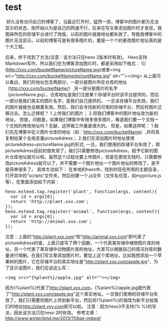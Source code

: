 # test
<img src="http://7xknyo.com1.z0.glb.clouddn.com/view/2015-7-22-tuchuang.jpg?imageView2/1/w/751/h/464" alt=""></img>
好久没有访问自己的博客了，当最近打开时，猛然一惊，博客中的图片都为无法显示的状态，刚开始以为是自己的网速不行，后来在写文章添加图片时才发现，我图床所在的存储平台进行了改版，以前的图片链接地址都失效了，导致我博客中的图片无法显示。以前的博客可是有很多图片的，要是一个个的更改图片地址真的是个大工程。
<!--more-->
后来，终于找到了方法(注意：该方法只在hexo 2版本时有效)。
Hexo支持Markdown写作，所以我们在为博客添加图片时，都是采用如下格式：
\!\[](<http://xxx.com/bucketName/pictureName.jpg>)或者&lt;img src="<http://xxx.com/bucketName/pictureName.jpg>" alt="">&lt;/img>
从上面可以看出，我们的地址包含两部分，一部分是图片所在仓库的地址（<http://xxx.com/bucketName/>）,另一部分是图片的名字（pictureName.jpg），仓库地址是我们注册某个存储平台时该平台提供的，而后一部分是我们真实的图片名字，是我们自己提供的。
一旦该存储平台失效，我们的图片链接也会跟着失效。然后，我们会寻找新的可用的存储平台，然后将图片迁移过去。怎么迁移呢？
1.上传我们的图片；
2.将我们博客中的图片地址改为新的地址。
但是，问题是，如果我们博客中有很多很多图片，难道我们要一个文档一个文档的修改地址吗？无疑，这样做工作量是很大的。
但是，如果这样呢：
1.我们先在博客中定义图片仓库的地址（如：<http://xxx.com/bucketName>）,并将其复制给某个全局变量pictureAdress；
2.我们在添加图片时地址使用pictureAdress+pictureName.jpg的形式;
一旦，我们使用的存储平台失效了，即pictureAdress目前的值失效了，我们只需要修改pictureAdress，赋予它新的图片仓库地址就可以啦。虽然这个过程也要上传图片，但是在更改文档时，只需要修改pictureAdress就可以了，并不需要一个图片地址一个图片地址的修改了，是不是简单很多了。
具体方法如下：
在本地的hexo中，找到你现在所用的主题目录，打开其中的”scripts“文件夹，然后创建一个.js文件（文件名任意，如mypicture.js等），在里面添加如下内容：
<pre>
hexo.extend.tag.register('plant', function(args, content){
  var id = args[0];
  return 'http://plant.xxx.com';
});
hexo.extend.tag.register('animal', function(args, content){
  var id = args[0];
  return 'http://animal.xxx.com';
});
</pre>
注意：上面的”<http://plant.xxx.com>“和”<http://animal.xxx.com>“即代表了pictureAdress的值，上面只是写了两个函数，一个代表某存储中植物图片库的地址，另一个代表了某存储中动物图片库的地址，大家可以根据自己的情况对库的数量进行增删。在我们写文章添加图片时，要加上这个库地址，比如我想添加一个苹果树的图片，它在存储平台的真实地址是"<http://plant.xxx.com/apple.jpg>"，为了显示该图片，我们应该这么写：
<pre>
&lt;img src="&#123;%plant%&#125;/apple.jpg" alt="">&lt;/img>
</pre>
因为&#123;%plant%&#125;代表了<http://plant.xxx.com>，&#123;%plant%&#125;/apple.jpg就代表了"<http://plant.xxx.com/apple.jpg>"这个真实地址。一旦我们使用的存储平台失效了，我们只需要将图片上传到新平台，然后将&#123;%plant%&#125;的值改为新平台给我们的地址<http://plant.yyy.com>就可以啦。
注意：因为hexo3不支持&#123;% %&#125;的写法，因此该方法只在hexo 2时有效。
参考文章：*http://www.winterland.me/2013/11/bae-imbed/*

